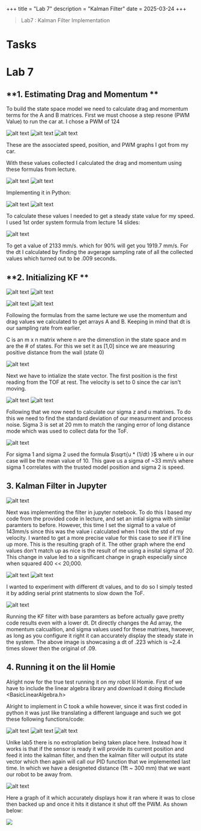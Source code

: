 +++
title = "Lab 7"
description = "Kalman Filter"
date  = 2025-03-24 
+++

> Lab7 : Kalman Filter Implementation


# Tasks

# Lab 7 

## **1. Estimating Drag and Momentum **

  To build the state space model we need to calculate drag and momentum terms for the A and B matrices. First we must choose a step resone (PWM Value) to run the car at.  I chose a PWM of 124

![alt text](position.png) ![alt text](pwm.png)
![alt text](speed.png) 

These are the associated speed, position, and PWM graphs I got from my car. 

With these values collected I calculated the drag and momentum using these formulas from lecture.

![alt text](formulas.png) ![alt text](more_form.png) 

Implementing it in Python: 

![alt text](drag_code.png) ![alt text](Drag_mom.png) 

To calculate these values I needed to get a steady state value for my speed. I used 1st order system formula from lecture 14 slides: 

![alt text](steady.png)

To get a value of 2133 mm/s. which for 90% will get you 1919.7 mm/s. For the dt I calculated by finding the avgerage sampling rate of all the collected values which turned out to be .009 seconds. 



## **2. Initializing KF **

![alt text](AnB.png) ![alt text](AdnBd.png)

![alt text](Acode.png) ![alt text](Avalues.png)

Following the formulas from the same lecture we use the momentum and drag values we calculated to get arrays A and B. Keeping in mind that dt is our sampling rate from earlier.

C is an m x n matrix where n are the dimenstion in the state space and m are the # of states. For this we set it as [1,0] since we are measuring positive distance from the wall (state 0)

![alt text](steady_state_code.png) 

Next we have to intialize the state vector. The first position is the first reading from the TOF at rest. The velocity is set to 0 since the car isn't moving. 


![alt text](sigma_matrix.png) ![alt text](sigma_code.png) 

Following that we now need to calculate our sigma z and u matrixes. To do this we need to find the standard deviation of our measurment and process noise. Sigma 3 is set at 20 mm to match the ranging error of long distance mode which was used to collect data for the ToF. 


![alt text](long_distance.png)

For sigma 1 and sigma 2 used the formula $\sqrt{u * (1/dt) }$ where u in our case will be the mean value of 10. This gave us a sigma of ~33 mm/s where sigma 1 correlates with the trusted model position and sigma 2 is speed. 



## **3. Kalman Filter in Jupyter**

![alt text](kf_code.png)

Next was implementing the filter in jupyter notebook. To do this I based my code from the provided code in lecture, and set an intial sigma with similar paramters to before. However, this time I set the sigma1 to a value of 143mm/s since this was the value i calculated when I took the std of my velocity. I wanted to get a more precise value for this case to see if it'll line up more. This is the resulting graph of it. The other graph where the end values don't match up as nice is the result of me using a insital sigma of 20. This change in value led to a significant change in graph especially since when squared 400 << 20,000.


![alt text](kalman_filter.png)
![alt text](kalman_better.png)

I wanted to experiment with different dt values, and to do so I simply tested it by adding serial print statments to slow down the ToF. 

![alt text](kalman_lower.png)

Running the KF filter with base paramters as before actually gave pretty code results even with a lower dt. Dt directly changes the Ad array, the momentum calcualtion, and sigma values used for these matrixes, hwoever, as long as you configure it right it can accurately display the steady state in the system. The above image is showcasing a dt of .223 which is ~2.4 times slower then the original of .09. 


## **4. Running it on the lil Homie**

Alright now for the true test running it on my robot lil Homie. First of we have to include the linear algebra library and download it doing
#include <BasicLinearAlgebra.h>


Alright to implement in C took a while however, since it was first coded in python it was just like translating a different language and such we got these following functions/code: 

![alt text](updated_KF.png) ![alt text](Kalman_c.png)
![alt text](kalman_function.png)


Unlke lab5 there is no extroplation being taken place here. Instead how it works is that if the sensor is ready it will provide its current position and feed it into the kalman filter, and then the kalman filter will output its state vector which then again will call our PID function that we implemented last time. In which we have a designeted distance (1ft ~ 300 mm) that we want our robot to be away from. 

![alt text](Robot_kf.png)

Here a graph of it which accurately displays how it ran where it was to close then backed up and once it hits it distance it shut off the PWM. As shown below: 


[![](https://markdown-videos-api.jorgenkh.no/youtube/sLueyu8xcOM)](https://youtu.be/sLueyu8xcOM)